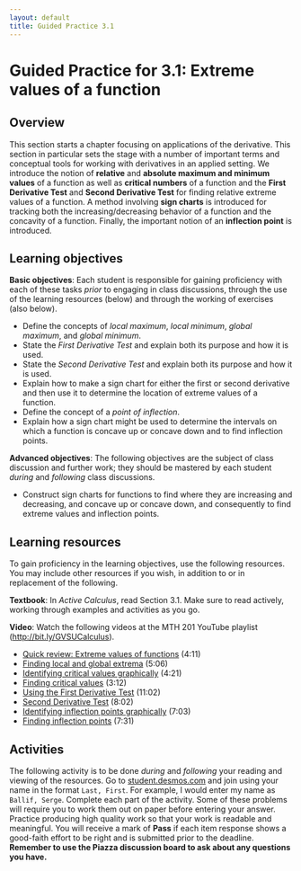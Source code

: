 ```yaml
---
layout: default
title: Guided Practice 3.1
---
```


# Guided Practice for 3.1: Extreme values of a function

## Overview

This section starts a chapter focusing on applications of the derivative. This section in particular sets the stage with a number of important terms and conceptual tools for working with derivatives in an applied setting. We introduce the notion of **relative** and **absolute maximum and minimum values** of a function as well as **critical numbers** of a function and the **First Derivative Test** and **Second Derivative Test** for finding relative extreme values of a function. A method involving **sign charts** is introduced for tracking both the increasing/decreasing behavior of a function and the concavity of a function. Finally, the important notion of an **inflection point** is introduced.


## Learning objectives

__Basic objectives__: Each student is responsible for gaining proficiency with each of these tasks _prior_ to engaging in class discussions, through the use of the learning resources (below) and through the working of exercises (also below).

- Define the concepts of *local maximum*, *local minimum*, *global maximum*, and *global minimum*.
- State the *First Derivative Test* and explain both its purpose and how it is used.
- State the *Second Derivative Test* and explain both its purpose and how it is used.
- Explain how to make a sign chart for either the first or second derivative and then use it to determine the location of extreme values of a function.
- Define the concept of a *point of inflection*.
- Explain how a sign chart might be used to determine the intervals on which a function is concave up or concave down and to find inflection points.


__Advanced objectives__: The following objectives are the subject of class discussion and further work; they should be mastered by each student _during_ and _following_ class discussions.

- Construct sign charts for functions to find where they are increasing and decreasing, and concave up or concave down, and consequently to find extreme values and inflection points.

## Learning resources

To gain proficiency in the learning objectives, use the following resources. You may include other resources if you wish, in addition to or in replacement of the following.

__Textbook__: In _Active Calculus_, read Section 3.1. Make sure to read actively, working through examples and activities as you go.

__Video__: Watch the following videos at the MTH 201 YouTube playlist (http://bit.ly/GVSUCalculus).

* [Quick review: Extreme values of functions](http://www.youtube.com/watch?v=Bzj_oXB6yIU&list=PL9bIjQJDwfGuXQHuS5Jkmum_CFILoCZX-&index=55) (4:11)
* [Finding local and global extrema](http://www.youtube.com/watch?v=tvF3Rq0urvI&list=PL9bIjQJDwfGuXQHuS5Jkmum_CFILoCZX-&index=56) (5:06)
* [Identifying critical values graphically](http://www.youtube.com/watch?v=7RcLQZdB0LM&list=PL9bIjQJDwfGuXQHuS5Jkmum_CFILoCZX-&index=57) (4:21)
* [Finding critical values](http://www.youtube.com/watch?v=x-efl3Br11E&list=PL9bIjQJDwfGuXQHuS5Jkmum_CFILoCZX-&index=58) (3:12)
* [Using the First Derivative Test](http://www.youtube.com/watch?v=9rg5jpFVSFY&list=PL9bIjQJDwfGuXQHuS5Jkmum_CFILoCZX-&index=59) (11:02)
* [Second Derivative Test](http://www.youtube.com/watch?v=4Z_lhNVXEV4&list=PL9bIjQJDwfGuXQHuS5Jkmum_CFILoCZX-&index=60) (8:02)
* [Identifying inflection points graphically](http://www.youtube.com/watch?v=Tyyo8kILvE0&list=PL9bIjQJDwfGuXQHuS5Jkmum_CFILoCZX-&index=61) (7:03)
* [Finding inflection points](http://www.youtube.com/watch?v=w_O9IKmDZMI&list=PL9bIjQJDwfGuXQHuS5Jkmum_CFILoCZX-&index=62) (7:31)


## Activities

The following activity is to be done _during_ and _following_ your reading and viewing of the resources. Go to [student.desmos.com](https://student.desmos.com/?prepopulateCode=3GTD6) and join using your name in the format `Last, First`. For example, I would enter my name as `Ballif, Serge`. Complete each part of the activity. Some of these problems will require you to work them out on paper before entering your answer. Practice producing high quality work so that your work is readable and meaningful. You will receive a mark of __Pass__ if each item response shows a good-faith effort to be right and is submitted prior to the deadline. __Remember to use the Piazza discussion board to ask about any questions you have.__
